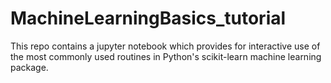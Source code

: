 # MachineLearningBasics_tutorial

This repo contains a jupyter notebook which provides for interactive use of the most commonly used routines in Python's scikit-learn machine learning package.
